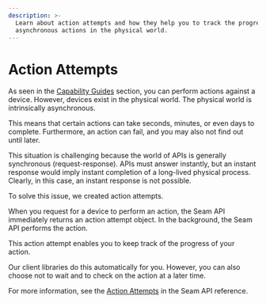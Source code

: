 ```yaml
---
description: >-
  Learn about action attempts and how they help you to track the progress of
  asynchronous actions in the physical world.
---
```


# Action Attempts

As seen in the [Capability Guides](broken-reference) section, you can perform actions against a device. However, devices exist in the physical world. The physical world is intrinsically asynchronous.

This means that certain actions can take seconds, minutes, or even days to complete. Furthermore, an action can fail, and you may also not find out until later.

This situation is challenging because the world of APIs is generally synchronous (request-response). APIs must answer instantly, but an instant response would imply instant completion of a long-lived physical process. Clearly, in this case, an instant response is not possible.

To solve this issue, we created action attempts.

When you request for a device to perform an action, the Seam API immediately returns an action attempt object. In the background, the Seam API performs the action.

This action attempt enables you to keep track of the progress of your action.

Our client libraries do this automatically for you. However, you can also choose not to wait and to check on the action at a later time.

For more information, see the [Action Attempts](../api/action_attempts/) in the Seam API reference.
